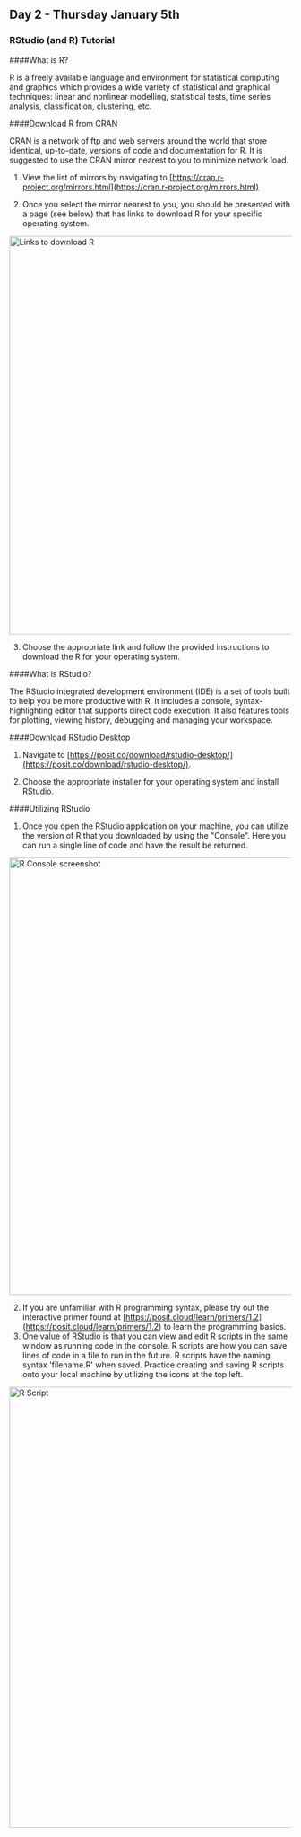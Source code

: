 ## Day 2 - Thursday January 5th 

### RStudio (and R) Tutorial

####What is R?

R is a freely available language and environment for statistical computing and graphics which provides a wide variety of statistical and graphical techniques: linear and nonlinear modelling, statistical tests, time series analysis, classification, clustering, etc.

####Download R from CRAN

CRAN is a network of ftp and web servers around the world that store identical, up-to-date, versions of code and documentation for R. It is suggested to use the CRAN mirror nearest to you to minimize network load.

1. View the list of mirrors by navigating to [https://cran.r-project.org/mirrors.html](https://cran.r-project.org/mirrors.html)

2. Once you select the mirror nearest to you, you should be presented with a page (see below) that has links to download R for your specific operating system. 

<img width="710" alt="Links to download R" src="https://user-images.githubusercontent.com/54687845/210781131-83ea51a4-7dcf-4ffb-9b32-2ca78a4df3e6.png">

3. Choose the appropriate link and follow the provided instructions to download the R for your operating system.

####What is RStudio?

The RStudio integrated development environment (IDE) is a set of tools built to help you be more productive with R. It includes a console, syntax-highlighting editor that supports direct code execution. It also features tools for plotting, viewing history, debugging and managing your workspace.

####Download RStudio Desktop

1. Navigate to [https://posit.co/download/rstudio-desktop/](https://posit.co/download/rstudio-desktop/).

2. Choose the appropriate installer for your operating system and install RStudio.

####Utilizing RStudio

1. Once you open the RStudio application on your machine, you can utilize the version of R that you downloaded by using the "Console". Here you can run a single line of code and have the result be returned. 

<img width="779" alt="R Console screenshot" src="https://user-images.githubusercontent.com/54687845/210785387-67a92c98-384d-4a6b-a001-efcf1d5e6933.png">

2. If you are unfamiliar with R programming syntax, please try out the interactive primer found at [https://posit.cloud/learn/primers/1.2] (https://posit.cloud/learn/primers/1.2) to learn the programming basics.
3. One value of RStudio is that you can view and edit R scripts in the same window as running code in the console. R scripts are how you can save lines of code in a file to run in the future. R scripts have the naming syntax 'filename.R' when saved. Practice creating and saving R scripts onto your local machine by utilizing the icons at the top left.
<img width="786" alt="R Script" src="https://user-images.githubusercontent.com/54687845/210785723-ca760aac-19fb-480c-a258-cbecc9392709.png"> 

